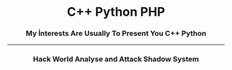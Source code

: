 <h1 align="center">C++ Python PHP </h1>
<h3 align="center">My İnterests Are Usually To Present You C++ Python
</h3>

---
<h3 align="center">Hack World Analyse and Attack Shadow System</h3>
 <h3 align="center"><h3 align="center"></h3></h3>
</h3>

<div align="center">
   <a href="https://discord.com/users/852630381614071858" target="_blank">
    
   </a>



